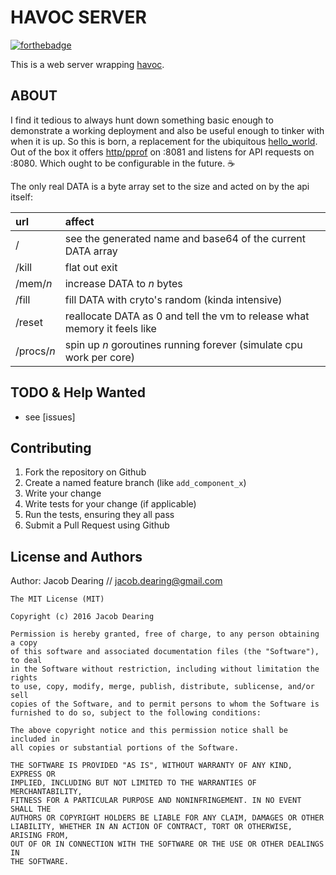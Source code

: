 HAVOC SERVER
============
[![forthebadge](http://forthebadge.com/images/badges/fuck-it-ship-it.svg)](http://forthebadge.com)

This is a web server wrapping [havoc](https://github.com/dearing/havoc).

ABOUT
-----

I find it tedious to always hunt down something basic enough to demonstrate a working deployment and also be useful enough to tinker with when it is up.  So this is born, a replacement for the ubiquitous [hello_world](https://github.com/search?q=hello_world&type=Repositories&utf8=%E2%9C%93).  Out of the box it offers [http/pprof](https://golang.org/pkg/net/http/pprof/) on :8081 and listens for API requests on :8080. Which ought to be configurable in the future. :coffee: 

The only real DATA is a byte array set to the size and acted on by the api itself:

url | affect
:---- | :------
/          | see the generated name and base64 of the current DATA array
/kill      | flat out exit
/mem/*n*   | increase DATA to *n* bytes
/fill      | fill DATA with cryto's random (kinda intensive)
/reset     | reallocate DATA as 0 and tell the vm to release what memory it feels like
/procs/*n* | spin up *n* goroutines running forever (simulate cpu work per core)


TODO & Help Wanted
------------
 - see [issues]

Contributing
------------
1. Fork the repository on Github
2. Create a named feature branch (like `add_component_x`)
3. Write your change
4. Write tests for your change (if applicable)
5. Run the tests, ensuring they all pass
6. Submit a Pull Request using Github

License and Authors
-------------------
Author: Jacob Dearing // jacob.dearing@gmail.com

```
The MIT License (MIT)

Copyright (c) 2016 Jacob Dearing

Permission is hereby granted, free of charge, to any person obtaining a copy
of this software and associated documentation files (the "Software"), to deal
in the Software without restriction, including without limitation the rights
to use, copy, modify, merge, publish, distribute, sublicense, and/or sell
copies of the Software, and to permit persons to whom the Software is
furnished to do so, subject to the following conditions:

The above copyright notice and this permission notice shall be included in
all copies or substantial portions of the Software.

THE SOFTWARE IS PROVIDED "AS IS", WITHOUT WARRANTY OF ANY KIND, EXPRESS OR
IMPLIED, INCLUDING BUT NOT LIMITED TO THE WARRANTIES OF MERCHANTABILITY,
FITNESS FOR A PARTICULAR PURPOSE AND NONINFRINGEMENT. IN NO EVENT SHALL THE
AUTHORS OR COPYRIGHT HOLDERS BE LIABLE FOR ANY CLAIM, DAMAGES OR OTHER
LIABILITY, WHETHER IN AN ACTION OF CONTRACT, TORT OR OTHERWISE, ARISING FROM,
OUT OF OR IN CONNECTION WITH THE SOFTWARE OR THE USE OR OTHER DEALINGS IN
THE SOFTWARE.
```
